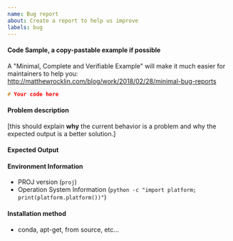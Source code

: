 ```yaml
---
name: Bug report
about: Create a report to help us improve
labels: bug
---
```


<!-- Please search existing issues to avoid creating duplicates. -->


#### Code Sample, a copy-pastable example if possible

A "Minimal, Complete and Verifiable Example" will make it much easier for maintainers to help you:
http://matthewrocklin.com/blog/work/2018/02/28/minimal-bug-reports

```c
# Your code here

```
#### Problem description

[this should explain **why** the current behavior is a problem and why the expected output is a better solution.]

#### Expected Output


#### Environment Information
 - PROJ version (`proj`)
 - Operation System Information (`python -c "import platform; print(platform.platform())"`)

#### Installation method
 - conda, apt-get, from source, etc...
